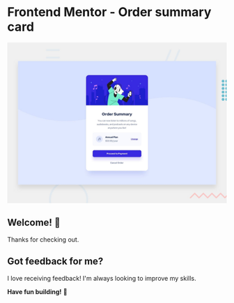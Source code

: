 # Frontend Mentor - Order summary card

![Design preview for the Order summary card coding challenge](./design/desktop-preview.jpg)

## Welcome! 👋

Thanks for checking out.

## Got feedback for me?

I love receiving feedback! I'm always looking to improve my skills.

**Have fun building!** 🚀

